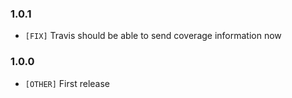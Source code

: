 ### 1.0.1
  * `[FIX]` Travis should be able to send coverage information now

### 1.0.0
  * `[OTHER]` First release
